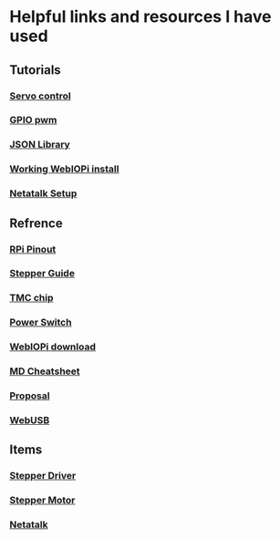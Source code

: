 # Helpful links and resources I have used

## Tutorials

### [Servo control](https://www.section.io/engineering-education/how-to-control-a-servo-motor-using-a-raspberry-pi-3/)

### [GPIO pwm](https://sourceforge.net/p/raspberry-gpio-python/wiki/PWM/)

### [JSON Library](https://www.geeksforgeeks.org/read-json-file-using-python/)

### [Working WebIOPi install](https://thepiguy.altervista.org/webiopi-rp3/)

### [Netatalk Setup](https://pimylifeup.com/raspberry-pi-afp/)

## Refrence

### [RPi Pinout](https://pinout.xyz/pinout/5v_power)
### [Stepper Guide](https://howtomechatronics.com/tutorials/arduino/stepper-motors-and-arduino-the-ultimate-guide/)
### [TMC chip](https://www.trinamic.com/products/integrated-circuits/details/tmc2208-la/)
### [Power Switch](https://www.makeuseof.com/tag/add-power-button-raspberry-pi/)
### [WebIOPi download](https://webiopi.trouch.com/)
 
### [MD Cheatsheet](https://www.markdownguide.org/cheat-sheet/)

### [Proposal](https://docs.google.com/document/d/1AzYuQuB_pk9lsr5wFyZfUAeNFqbiOkqCQY2x9mIrxlc/)

### [WebUSB](https://developer.chrome.com/docs/capabilities/build-for-webusb)


## Items

### [Stepper Driver](https://www.amazon.com/Printer-TMC2208-Screwdriver-Controller-Ramps1-4/dp/B08DFVZV5Q/ref=sr_1_3?crid=1J4TEUR5Z8VLB&keywords=TMC2208&qid=1670336008&sprefix=tmc2208%2Caps%2C209&sr=8-3&th=1)

### [Stepper Motor](https://www.amazon.com/FYSETC-Printer-Extruder-47-2inch-Accessories/dp/B099JMJNH2/ref=sr_1_18?crid=T1UZ3SJRESQE&keywords=small+Stepper+Motor&qid=1669988498&sprefix=small+stepper+motor%2Caps%2C71&sr=8-18)

### [Netatalk](https://netatalk.sourceforge.io/3.1/htmldocs/afp.conf.5.html)